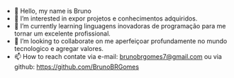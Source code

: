 - 👋 Hello, my name is Bruno
- 👀 I’m interested in expor projetos e conhecimentos adquiridos.
- 🌱 I’m currently learning linguagens inovadoras de programação para me tornar um excelente profissional.
- 💞️ I’m looking to collaborate on me aperfeiçoar profundamente no mundo tecnologico e agregar valores.
- 📫 How to reach contate via e-mail: brunobrgomes7@gmail.com ou via github: https://github.com/BrunoBRGomes

<!---
BrunoBRGomes/BrunoBRGomes is a ✨ special ✨ repository because its `README.md` (this file) appears on your GitHub profile.
You can click the Preview link to take a look at your changes.
--->
